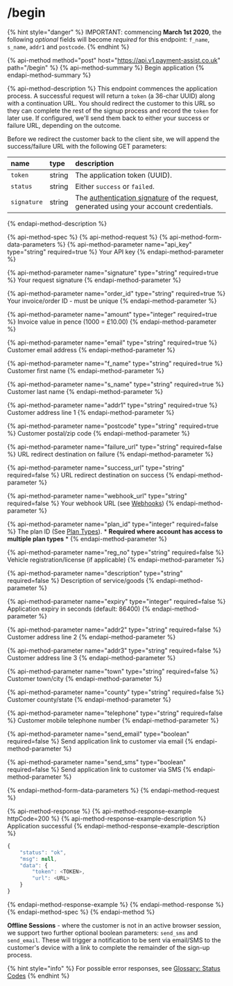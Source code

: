 # /begin

{% hint style="danger" %}
IMPORTANT: commencing **March 1st 2020**, the following _optional_  fields will become _required_ for this endpoint: `f_name`, `s_name`, `addr1` and `postcode`.
{% endhint %}

{% api-method method="post" host="https://api.v1.payment-assist.co.uk" path="/begin" %}
{% api-method-summary %}
Begin application
{% endapi-method-summary %}

{% api-method-description %}
This endpoint commences the application process. A successful request will return a `token` \(a 36-char UUID\) along with a continuation URL. You should redirect the customer to this URL so they can complete the rest of the signup process and record the `token` for later use. If configured, we'll send them back to either your success or failure URL, depending on the outcome.  
  
Before we redirect the customer back to the client site, we will append the success/failure URL with the following GET parameters:  

| name | type | description |
| :--- | :--- | :--- |
| `token` | string | The application token (UUID). |
| `status` | string | Either `success` or `failed`. |
| `signature` | string | The [authentication signature](authentication.md) of the request, generated using your account credentials. |
  
{% endapi-method-description %}

{% api-method-spec %}
{% api-method-request %}
{% api-method-form-data-parameters %}
{% api-method-parameter name="api\_key" type="string" required=true %}
Your API key
{% endapi-method-parameter %}

{% api-method-parameter name="signature" type="string" required=true %}
Your request signature
{% endapi-method-parameter %}

{% api-method-parameter name="order\_id" type="string" required=true %}
Your invoice/order ID - must be unique
{% endapi-method-parameter %}

{% api-method-parameter name="amount" type="integer" required=true %}
Invoice value in pence \(1000 = £10.00\)
{% endapi-method-parameter %}

{% api-method-parameter name="email" type="string" required=true %}
Customer email address
{% endapi-method-parameter %}

{% api-method-parameter name="f\_name" type="string" required=true %}
Customer first name
{% endapi-method-parameter %}

{% api-method-parameter name="s\_name" type="string" required=true %}
Customer last name
{% endapi-method-parameter %}

{% api-method-parameter name="addr1" type="string" required=true %}
Customer address line 1
{% endapi-method-parameter %}

{% api-method-parameter name="postcode" type="string" required=true %}
Customer postal/zip code
{% endapi-method-parameter %}

{% api-method-parameter name="failure\_url" type="string" required=false %}
URL redirect destination on failure
{% endapi-method-parameter %}

{% api-method-parameter name="success\_url" type="string" required=false %}
URL redirect destination on success
{% endapi-method-parameter %}

{% api-method-parameter name="webhook\_url" type="string" required=false %}
Your webhook URL \(see [Webhooks](../webhooks.md)\)
{% endapi-method-parameter %}

{% api-method-parameter name="plan\_id" type="integer" required=false %}
The plan ID \(See [Plan Types](../plan-types.md)\). \* **Required where account has access to multiple plan types** \*
{% endapi-method-parameter %}

{% api-method-parameter name="reg\_no" type="string" required=false %}
Vehicle registration/license \(if applicable\)
{% endapi-method-parameter %}

{% api-method-parameter name="description" type="string" required=false %}
Description of service/goods
{% endapi-method-parameter %}

{% api-method-parameter name="expiry" type="integer" required=false %}
Application expiry in seconds \(default: 86400\)
{% endapi-method-parameter %}

{% api-method-parameter name="addr2" type="string" required=false %}
Customer address line 2
{% endapi-method-parameter %}

{% api-method-parameter name="addr3" type="string" required=false %}
Customer address line 3
{% endapi-method-parameter %}

{% api-method-parameter name="town" type="string" required=false %}
Customer town/city
{% endapi-method-parameter %}

{% api-method-parameter name="county" type="string" required=false %}
Customer county/state
{% endapi-method-parameter %}

{% api-method-parameter name="telephone" type="string" required=false %}
Customer mobile telephone number
{% endapi-method-parameter %}

{% api-method-parameter name="send_email" type="boolean" required=false %}
Send application link to customer via email
{% endapi-method-parameter %}

{% api-method-parameter name="send_sms" type="boolean" required=false %}
Send application link to customer via SMS
{% endapi-method-parameter %}

{% endapi-method-form-data-parameters %}
{% endapi-method-request %}

{% api-method-response %}
{% api-method-response-example httpCode=200 %}
{% api-method-response-example-description %}
Application successful
{% endapi-method-response-example-description %}

```javascript
{
    "status": "​ok​",
    "msg": null,
    "data": {
        "token": <TOKEN>​,
        "url": ​<URL>
    }
}
```
{% endapi-method-response-example %}
{% endapi-method-response %}
{% endapi-method-spec %}
{% endapi-method %}

**Offline Sessions** - where the customer is not in an active browser session, we support two further optional boolean parameters: `send_sms` and `send_email`. These will trigger a notification to be sent via email/SMS to the customer's device with a link to complete the remainder of the sign-up process.

{% hint style="info" %}
For possible error responses, see [Glossary: Status Codes](../glossary.md#status-codes)
{% endhint %}

